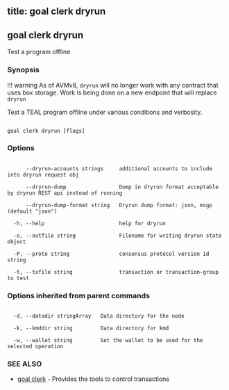 title: goal clerk dryrun
---
## goal clerk dryrun



Test a program offline



### Synopsis

!!! warning
    As of AVMv8, `dryrun` will no longer work with any contract that uses box storage. Work is being done on a new endpoint that will replace `dryrun`


Test a TEAL program offline under various conditions and verbosity.



```

goal clerk dryrun [flags]

```



### Options



```

      --dryrun-accounts strings     additional accounts to include into dryrun request obj

      --dryrun-dump                 Dump in dryrun format acceptable by dryrun REST api instead of running

      --dryrun-dump-format string   Dryrun dump format: json, msgp (default "json")

  -h, --help                        help for dryrun

  -o, --outfile string              Filename for writing dryrun state object

  -P, --proto string                consensus protocol version id string

  -t, --txfile string               transaction or transaction-group to test

```



### Options inherited from parent commands



```

  -d, --datadir stringArray   Data directory for the node

  -k, --kmddir string         Data directory for kmd

  -w, --wallet string         Set the wallet to be used for the selected operation

```



### SEE ALSO



* [goal clerk](../../clerk/clerk/)	 - Provides the tools to control transactions 



